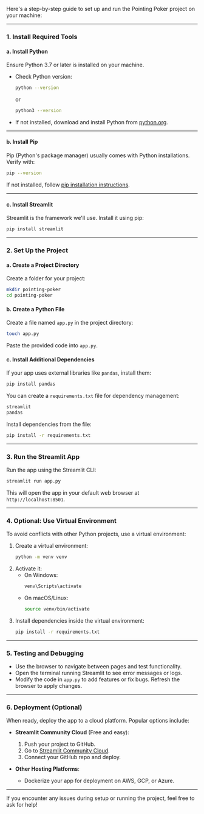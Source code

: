 Here's a step-by-step guide to set up and run the Pointing Poker project on your machine:

---

### **1. Install Required Tools**

#### **a. Install Python**
Ensure Python 3.7 or later is installed on your machine.

- Check Python version:
  ```bash
  python --version
  ```
  or
  ```bash
  python3 --version
  ```
- If not installed, download and install Python from [python.org](https://www.python.org/downloads/).

---

#### **b. Install Pip**
Pip (Python's package manager) usually comes with Python installations. Verify with:
```bash
pip --version
```
If not installed, follow [pip installation instructions](https://pip.pypa.io/en/stable/installation/).

---

#### **c. Install Streamlit**
Streamlit is the framework we'll use. Install it using pip:
```bash
pip install streamlit
```

---

### **2. Set Up the Project**

#### **a. Create a Project Directory**
Create a folder for your project:
```bash
mkdir pointing-poker
cd pointing-poker
```

#### **b. Create a Python File**
Create a file named `app.py` in the project directory:
```bash
touch app.py
```
Paste the provided code into `app.py`.

#### **c. Install Additional Dependencies**
If your app uses external libraries like `pandas`, install them:
```bash
pip install pandas
```

You can create a `requirements.txt` file for dependency management:
```bash
streamlit
pandas
```

Install dependencies from the file:
```bash
pip install -r requirements.txt
```

---

### **3. Run the Streamlit App**

Run the app using the Streamlit CLI:
```bash
streamlit run app.py
```

This will open the app in your default web browser at `http://localhost:8501`.

---

### **4. Optional: Use Virtual Environment**

To avoid conflicts with other Python projects, use a virtual environment:

1. Create a virtual environment:
   ```bash
   python -m venv venv
   ```
2. Activate it:
   - On Windows:
     ```bash
     venv\Scripts\activate
     ```
   - On macOS/Linux:
     ```bash
     source venv/bin/activate
     ```
3. Install dependencies inside the virtual environment:
   ```bash
   pip install -r requirements.txt
   ```

---

### **5. Testing and Debugging**

- Use the browser to navigate between pages and test functionality.
- Open the terminal running Streamlit to see error messages or logs.
- Modify the code in `app.py` to add features or fix bugs. Refresh the browser to apply changes.

---

### **6. Deployment (Optional)**

When ready, deploy the app to a cloud platform. Popular options include:

- **Streamlit Community Cloud** (Free and easy):
  1. Push your project to GitHub.
  2. Go to [Streamlit Community Cloud](https://streamlit.io/cloud).
  3. Connect your GitHub repo and deploy.

- **Other Hosting Platforms**: 
  - Dockerize your app for deployment on AWS, GCP, or Azure.

---

If you encounter any issues during setup or running the project, feel free to ask for help!